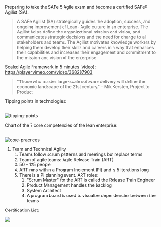 Preparing to take the SAFe 5 Agile exam and become a certified SAFe® Agilist (SA).

> A SAFe Agilist (SA) strategically guides the adoption, success, and ongoing improvement of Lean- Agile culture in an enterprise. The Agilist helps define the organizational mission and vision, and communicates strategic decisions and the need for change to all stakeholders and teams. The Agilist motivates knowledge workers by helping them develop their skills and careers in a way that enhances their capabilities and increases their engagement and commitment to the mission and vision of the enterprise.

Scaled Agile Framework in 5 minutes (video): https://player.vimeo.com/video/368287903

> "Those who master large-scale software delivery will define the economic landscape of the 21st century." - Mik Kersten, Project to Product

Tipping points in technologies:  
 

![tipping-points](https://i.imgur.com/J2Il3zc.png)

Chart of the 7 core competencies of the lean enterprise:  
 

![core-pracrices](https://i.imgur.com/atrXanq.png)

1.  Team and Technical Agility
    1.  Teams follow scrum patterns and meetings but replace terms
    2.  Team of agile teams: Agile Release Train (ART)
    3.  50 - 125 people
    4.  ART runs within a Program Increment (PI) and is 5 iterations long
    5.  There is a PI planning event. ART roles:
        1.  "Scrum Master" for the ART is called the Release Train Engineer
        2.  Product Management handles the backlog
        3.  System Architect
        4.  A program board is used to visualize dependencies between the teams

Certification List:

![](https://user-images.githubusercontent.com/1808235/89190132-04fd0b80-d56f-11ea-9a24-f6baa4991040.jpg)
